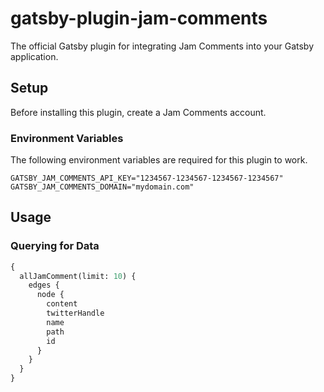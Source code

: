 # gatsby-plugin-jam-comments

The official Gatsby plugin for integrating Jam Comments into your Gatsby application.

## Setup

Before installing this plugin, create a Jam Comments account.

### Environment Variables

The following environment variables are required for this plugin to work.

```
GATSBY_JAM_COMMENTS_API_KEY="1234567-1234567-1234567-1234567"
GATSBY_JAM_COMMENTS_DOMAIN="mydomain.com"
```

## Usage

### Querying for Data

```graphql
{
  allJamComment(limit: 10) {
    edges {
      node {
        content
        twitterHandle
        name
        path
        id
      }
    }
  }
}
```
